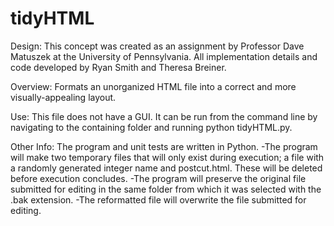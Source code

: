tidyHTML
========

Design: This concept was created as an assignment by Professor Dave Matuszek at the University of Pennsylvania. All implementation details and code developed by Ryan Smith and Theresa Breiner.

Overview: Formats an unorganized HTML file into a correct and more visually-appealing layout.

Use: This file does not have a GUI. It can be run from the command line by navigating to the containing folder and running python tidyHTML.py. 

Other Info: The program and unit tests are written in Python. 
-The program will make two temporary files that will only exist during execution; a file with a randomly generated integer name and postcut.html. These will be deleted before execution concludes. 
-The program will preserve the original file submitted for editing in the same folder from which it was selected with the .bak extension.
-The reformatted file will overwrite the file submitted for editing.